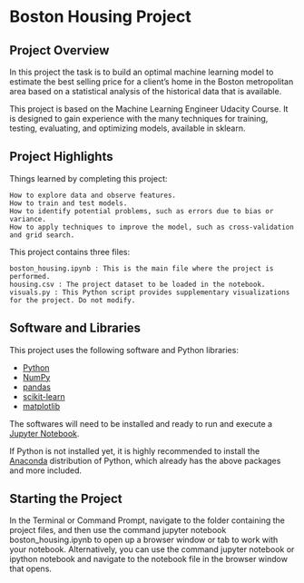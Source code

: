 # Boston Housing Project

## Project Overview
In this project the task is to build an optimal machine learning model to estimate the best selling price for a client’s home in the Boston metropolitan area based on a statistical analysis of the historical data that is available.

This project is based on the Machine Learning Engineer Udacity Course. It is designed to gain experience with the many techniques for training, testing, evaluating, and optimizing models, available in sklearn. 

## Project Highlights
Things learned by completing this project:

    How to explore data and observe features.
    How to train and test models.
    How to identify potential problems, such as errors due to bias or variance.
    How to apply techniques to improve the model, such as cross-validation and grid search.

This project contains three files:

    boston_housing.ipynb : This is the main file where the project is performed.
    housing.csv : The project dataset to be loaded in the notebook. 
    visuals.py : This Python script provides supplementary visualizations for the project. Do not modify.

## Software and Libraries
This project uses the following software and Python libraries:

- [Python](https://www.python.org/download/releases/3.0/)
- [NumPy](http://www.numpy.org/)
- [pandas](http://pandas.pydata.org/)
- [scikit-learn](http://scikit-learn.org/stable/)
- [matplotlib](http://matplotlib.org/)

The softwares will need to be installed and ready to run and execute a [Jupyter Notebook](http://ipython.org/notebook.html).

If Python is not installed yet, it is highly recommended to install the [Anaconda](http://continuum.io/downloads) distribution of Python, which already has the above packages and more included. 

## Starting the Project
In the Terminal or Command Prompt, navigate to the folder containing the project files, and then use the command jupyter notebook boston_housing.ipynb to open up a browser window or tab to work with your notebook. Alternatively, you can use the command jupyter notebook or ipython notebook and navigate to the notebook file in the browser window that opens. 
